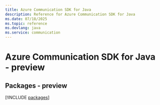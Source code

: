 ```yaml
---
title: Azure Communication SDK for Java
description: Reference for Azure Communication SDK for Java
ms.date: 07/18/2025
ms.topic: reference
ms.devlang: java
ms.service: communication
---
```

# Azure Communication SDK for Java - preview
## Packages - preview
[!INCLUDE [packages](communication-index.md)]